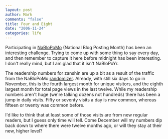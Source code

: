 ```yaml
--- 
layout: post
author: Mark
comments: "false"
title: Four and Eight
date: "2006-11-24"
categories: life
---
```

Participating in <a href="http://www.fussy.org/nablopomo.html" title="NaBloPoMo">NaBloPoMo</a> (National Blog Posting Month) has been an interesting challenge. Trying to come up with some thing to say every day, and then remember to capture it here before midnight has been interesting. I don't really mind, but I am glad that it isn't NaBloPoYr.

The readership numbers for zanshin are up a bit as a result of the traffic from the NaBloPoMo <a href="http://pinkelephants.org/nablopomo/randomizer.html">randomizer</a>. Already, with still six days to go in November, this is the fourth largest month for unique visitors, and the eighth largest month for total page views in the last twelve. While my readership numbers aren't huge (we're talking dozens not hundreds) there has been a jump in daily visits. Fifty or seventy visits a day is now common, whereas fifteen or twenty was common before.

I'd like to think that at least some of those visits are from new regular readers, but I guess only time will tell. Come December will my numbers dip back down to where there were twelve months ago, or will they stay at their new, higher level?
